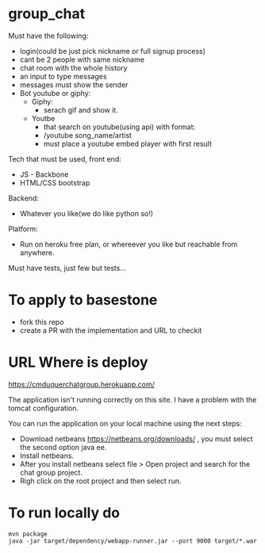 # group_chat


Must have the following:
* login(could be just pick nickname or full signup process)
* cant be 2 people with same nickname
* chat room with the whole history
* an input to type messages
* messages must show the sender
* Bot youtube or giphy:
  * Giphy:
    * serach gif and show it.
  * Youtbe
    * that search on youtube(using api) with format:
    * /youtube song_name/artist
    * must place a youtube embed player with first result
 
 
 
Tech that must be used, front end:
* JS - Backbone
* HTML/CSS bootstrap



Backend:
* Whatever you like(we do like python so!)


Platform:
* Run on heroku free plan, or whereever you like but reachable from anywhere.

Must have tests, just few but tests... 

# To apply to basestone

* fork this repo
* create a PR with the implementation and URL to checkit

# URL Where is deploy

https://cmduquerchatgroup.herokuapp.com/

The application isn't running correctly on this site. I have a problem with the tomcat configuration.

You can run the application on your local machine using the next steps:
* Download netbeans https://netbeans.org/downloads/ , you must select the second option java ee.
* Install netbeans.
* After you install netbeans select file > Open project and search for the chat group project.
* Righ click on the root project and then select run.


# To run locally do

```
mvn package
java -jar target/dependency/webapp-runner.jar --port 9000 target/*.war
```
